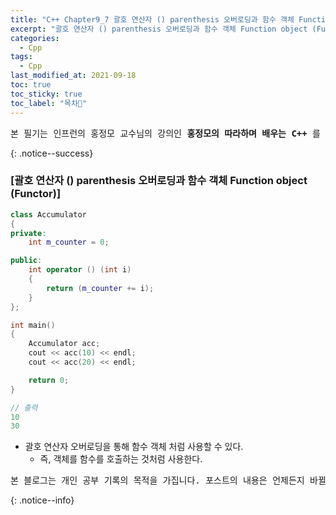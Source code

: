 ```yaml
---
title: "C++ Chapter9_7 괄호 연산자 () parenthesis 오버로딩과 함수 객체 Function object (Functor)"
excerpt: "괄호 연산자 () parenthesis 오버로딩과 함수 객체 Function object (Functor)"
categories:
  - Cpp
tags:
  - Cpp
last_modified_at: 2021-09-18
toc: true
toc_sticky: true
toc_label: "목차👀"
---
```


<pre>본 필기는 인프런의 홍정모 교수님의 강의인 <b>홍정모의 따라하며 배우는 C++</b> 를 듣고 작성합니다.</pre>{: .notice--success}

### [괄호 연산자 () parenthesis 오버로딩과 함수 객체 Function object (Functor)]
```cpp
class Accumulator
{
private:
    int m_counter = 0;

public:
    int operator () (int i) 
    {
        return (m_counter += i); 
    }
};

int main()
{
    Accumulator acc;
    cout << acc(10) << endl;
    cout << acc(20) << endl;

    return 0;
}

// 출력
10
30
```
* 괄호 연산자 오버로딩을 통해 함수 객체 처럼 사용할 수 있다.
    * 즉, 객체를 함수를 호출하는 것처럼 사용한다.

<pre>본 블로그는 개인 공부 기록의 목적을 가집니다. 포스트의 내용은 언제든지 바뀔 수 있습니다.</pre>{: .notice--info}